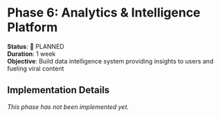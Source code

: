 # Phase 6: Analytics & Intelligence Platform

**Status**: 🔄 PLANNED  
**Duration**: 1 week  
**Objective**: Build data intelligence system providing insights to users and fueling viral content

## Implementation Details

*This phase has not been implemented yet.*